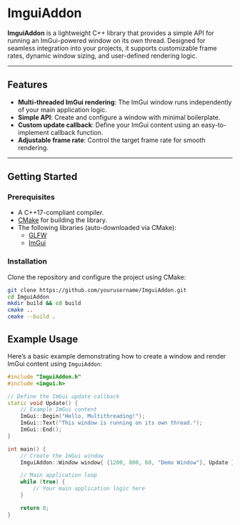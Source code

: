 # ImguiAddon

**ImguiAddon** is a lightweight C++ library that provides a simple API for running an ImGui-powered window on its own thread. Designed for seamless integration into your projects, it supports customizable frame rates, dynamic window sizing, and user-defined rendering logic.

---

## Features

- **Multi-threaded ImGui rendering**: The ImGui window runs independently of your main application logic.
- **Simple API**: Create and configure a window with minimal boilerplate.
- **Custom update callback**: Define your ImGui content using an easy-to-implement callback function.
- **Adjustable frame rate**: Control the target frame rate for smooth rendering.

---

## Getting Started

### Prerequisites

- A C++17-compliant compiler.
- [CMake](https://cmake.org/) for building the library.
- The following libraries (auto-downloaded via CMake):
  - [GLFW](https://www.glfw.org/)
  - [ImGui](https://github.com/ocornut/imgui)

### Installation

Clone the repository and configure the project using CMake:

```bash
git clone https://github.com/yourusername/ImguiAddon.git
cd ImguiAddon
mkdir build && cd build
cmake ..
cmake --build .
```

## Example Usage

Here’s a basic example demonstrating how to create a window and render ImGui content using `ImguiAddon`:

```cpp
#include "ImguiAddon.h"
#include <imgui.h>

// Define the ImGui update callback
static void Update() {
    // Example ImGui content
    ImGui::Begin("Hello, Multithreading!");
    ImGui::Text("This window is running on its own thread.");
    ImGui::End();
}

int main() {
    // Create the ImGui window
    ImguiAddon::Window window{ {1200, 800, 60, "Demo Window"}, Update };

    // Main application loop
    while (true) {
        // Your main application logic here
    }

    return 0;
}
```
